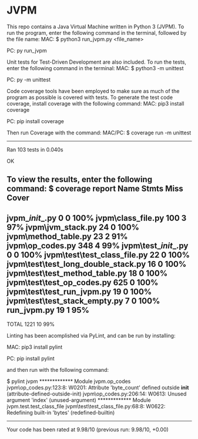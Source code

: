 # JVPM

This repo contains a Java Virtual Machine written in Python 3 (JVPM). To run the
program, enter the following command in the terminal, followed by the file name:
MAC:
$ python3 run_jvpm.py <file_name> 

PC:
py run_jvpm <filename> 

Unit tests for Test-Driven Development are also included. To run the tests,
enter the following command in the terminal:
MAC:
$ python3 -m unittest

PC:
py -m unittest

Code coverage tools have been employed to make sure as much of the program as 
possible is covered with tests. To generate the test code coverage, install 
coverage with the following command:
MAC:
pip3 install coverage

PC:
pip install coverage

Then run Coverage with the command:
MAC/PC:
$ coverage run -m unittest

----------------------------------------------------------------------
Ran 103 tests in 0.040s

OK

To view the results, enter the following command:
$ coverage report
Name                                  Stmts   Miss  Cover
---------------------------------------------------------
jvpm\__init__.py                          0      0   100%
jvpm\class_file.py                      100      3    97%
jvpm\jvm_stack.py                        24      0   100%
jvpm\method_table.py                     23      2    91%
jvpm\op_codes.py                        348      4    99%
jvpm\test\__init__.py                     0      0   100%
jvpm\test\test_class_file.py             22      0   100%
jvpm\test\test_long_double_stack.py      16      0   100%
jvpm\test\test_method_table.py           18      0   100%
jvpm\test\test_op_codes.py              625      0   100%
jvpm\test\test_run_jvpm.py               19      0   100%
jvpm\test\test_stack_empty.py             7      0   100%
run_jvpm.py                              19      1    95%
---------------------------------------------------------
TOTAL                                  1221     10    99%

Linting has been acomplished via PyLint, and can be run by installing:

MAC:
pip3 install pylint

PC:
pip install pylint

and then run with the following command:

$ pylint jvpm
************* Module jvpm.op_codes
jvpm\op_codes.py:123:8: W0201: Attribute 'byte_count' defined outside __init__ (attribute-defined-outside-init)
jvpm\op_codes.py:206:14: W0613: Unused argument 'index' (unused-argument)
************* Module jvpm.test.test_class_file
jvpm\test\test_class_file.py:68:8: W0622: Redefining built-in 'bytes' (redefined-builtin)

------------------------------------------------------------------
Your code has been rated at 9.98/10 (previous run: 9.98/10, +0.00)